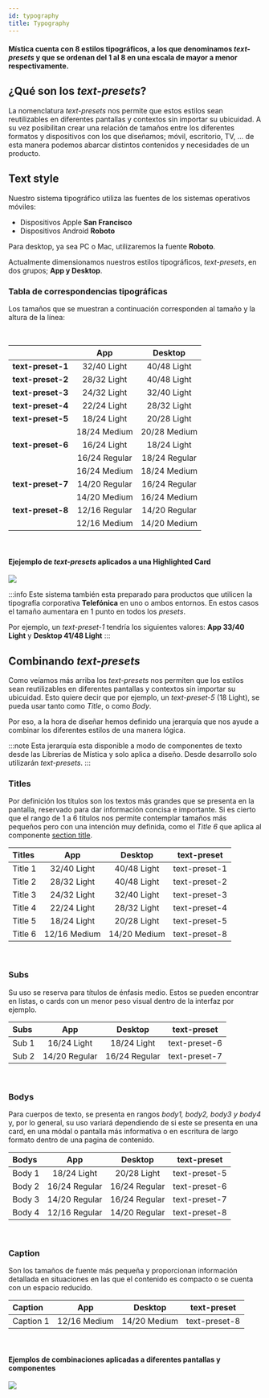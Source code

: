 ```yaml
---
id: typography
title: Typography
---
```


#### Mística cuenta con 8 estilos tipográficos, a los que denominamos _text-presets_ y que se ordenan del 1 al 8 en una escala de mayor a menor respectivamente.

## ¿Qué son los _text-presets_?
La nomenclatura _text-presets_ nos permite que estos estilos sean reutilizables en diferentes pantallas y contextos sin importar su ubicuidad. A su vez posibilitan crear una relación de tamaños entre los diferentes formatos y dispositivos con los que diseñamos; móvil, escritorio, TV, … de esta manera podemos abarcar distintos contenidos y necesidades de un producto.


## Text style

Nuestro sistema tipográfico utiliza las fuentes de los sistemas operativos móviles:
- Dispositivos Apple **San Francisco** 
- Dispositivos Android **Roboto**

Para desktop, ya sea PC o Mac, utilizaremos la fuente **Roboto**.
 

Actualmente dimensionamos nuestros estilos tipográficos, _text-presets_, en dos grupos; **App y Desktop**.


### Tabla de correspondencias tipográficas
Los tamaños que se muestran a continuación corresponden al tamaño y la altura de la línea:

<br/>

|                   |      App      |    Desktop    |
| :---------------- | :-----------: | :-----------: |
| **text-preset-1** |  32/40 Light  |  40/48 Light  |
| **text-preset-2** |  28/32 Light  |  40/48 Light  |
| **text-preset-3** |  24/32 Light  |  32/40 Light  |
| **text-preset-4** |  22/24 Light  |  28/32 Light  |
| **text-preset-5** |  18/24 Light  |  20/28 Light  |
|                   | 18/24 Medium  | 20/28 Medium  |
| **text-preset-6** |  16/24 Light  |  18/24 Light  |
|                   | 16/24 Regular | 18/24 Regular |
|                   | 16/24 Medium  | 18/24 Medium  |
| **text-preset-7** | 14/20 Regular | 16/24 Regular |
|                   | 14/20 Medium  | 16/24 Medium  |
| **text-preset-8** | 12/16 Regular | 14/20 Regular |
|                   | 12/16 Medium  | 14/20 Medium  |

<br/>

#### Ejejemplo de _text-presets_ aplicados a una Highlighted Card
![](../img/typography-01.png)

:::info
 Este sistema también esta preparado para productos que utilicen la tipografía corporativa **Telefónica** en uno o ambos entornos. En estos casos el tamaño aumentara en 1 punto en todos los _presets_.

 Por ejemplo, un _text-preset-1_ tendría los siguientes valores: 
 **App 33/40 Light** y **Desktop 41/48 Light**
:::
<br/>

## Combinando _text-presets_
Como veíamos más arriba los _text-presets_ nos permiten que los estilos sean reutilizables en diferentes pantallas y contextos sin importar su ubicuidad. Esto quiere decir que por ejemplo, un _text-preset-5_ (18 Light), se pueda usar tanto como _Title_, o como _Body_.

Por eso, a la hora de diseñar hemos definido una jerarquía que nos ayude a combinar los diferentes estilos de una manera lógica.


:::note
Esta jerarquía esta disponible a modo de componentes de texto desde las Librerías de Mística y solo aplica a diseño. Desde desarrollo solo utilizarán _text-presets_. 
:::
### Titles
Por definición los títulos son los textos más grandes que se presenta en la pantalla, reservado para dar información concisa e importante. Si es cierto que el rango de 1 a 6 títulos nos permite contemplar tamaños más pequeños pero con una intención muy definida, como el _Title 6_ que aplica al componente [section title](https://telefonica.github.io/mistica/docs/components/texts/section-title).

| **Titles**        |      App      |    Desktop    |  text-preset  |
| :---------------- | :-----------: | :-----------: | :-----------: |
| Title 1           | 32/40 Light   |  40/48 Light  | text-preset-1 |
| Title 2           | 28/32 Light   |  40/48 Light  | text-preset-2 |
| Title 3           | 24/32 Light   |  32/40 Light  | text-preset-3 |
| Title 4           | 22/24 Light   |  28/32 Light  | text-preset-4 |
| Title 5           | 18/24 Light   |  20/28 Light  | text-preset-5 |
| Title 6           | 12/16 Medium  |  14/20 Medium | text-preset-8 |

<br/>

### Subs
Su uso se reserva para títulos de énfasis medio. Estos se pueden encontrar en listas, o cards con un menor peso visual dentro de la interfaz por ejemplo.

| **Subs**          |      App      |    Desktop    |  text-preset  |
| :---------------- | :-----------: | :-----------: | :-----------: |
| Sub 1             | 16/24 Light   | 18/24 Light   | text-preset-6 |
| Sub 2             | 14/20 Regular | 16/24 Regular | text-preset-7 |

<br/>

### Bodys
Para cuerpos de texto, se presenta en rangos _body1, body2, body3 y body4_ y, por lo general, su uso variará dependiendo de si este se presenta en una card, en una módal o pantalla más informativa o en escritura de largo formato dentro de una pagina de contenido.

| **Bodys**         |      App      |    Desktop    |  text-preset  |
| :---------------- | :-----------: | :-----------: | :-----------: |
| Body 1            | 18/24 Light   |  20/28 Light  | text-preset-5 |
| Body 2            | 16/24 Regular | 16/24 Regular | text-preset-6 |
| Body 3            | 14/20 Regular | 16/24 Regular | text-preset-7 |
| Body 4            | 12/16 Regular | 14/20 Regular | text-preset-8 |

<br/>

### Caption
Son los tamaños de fuente más pequeña y proporcionan información detallada en situaciones en las que el contenido es compacto o se cuenta con un espacio reducido.


| **Caption**       |      App      |    Desktop    |  text-preset  |
| :---------------- | :-----------: | :-----------: | :-----------: |
| Caption 1         | 12/16 Medium  | 14/20 Medium  | text-preset-8 |

<br/>

#### Ejemplos de combinaciones aplicadas a diferentes pantallas y componentes
![](../img/typography-02.png)


